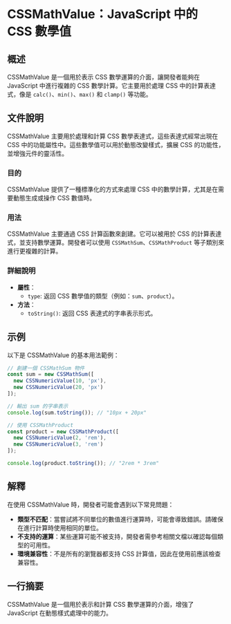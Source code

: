 <!--
Meta Description: # CSSMathValue：JavaScript 中的 CSS 數學值 ## 概述 CSSMathValue 是一個用於表示 CSS 數學運算的介面，讓開發者能夠在 JavaScript 中進行複雜的 CSS 數學計算。它主要用於處理 CSS 中的計算表達式，像是 `calc()`、`min()`...
Meta Keywords: css, cssmathvalue, new, javascript, sum
-->

# CSSMathValue：JavaScript 中的 CSS 數學值

## 概述
CSSMathValue 是一個用於表示 CSS 數學運算的介面，讓開發者能夠在 JavaScript 中進行複雜的 CSS 數學計算。它主要用於處理 CSS 中的計算表達式，像是 `calc()`、`min()`、`max()` 和 `clamp()` 等功能。

## 文件說明
CSSMathValue 主要用於處理和計算 CSS 數學表達式，這些表達式經常出現在 CSS 中的功能屬性中。這些數學值可以用於動態改變樣式，擴展 CSS 的功能性，並增強元件的靈活性。

### 目的
CSSMathValue 提供了一種標準化的方式來處理 CSS 中的數學計算，尤其是在需要動態生成或操作 CSS 數值時。

### 用法
CSSMathValue 主要通過 CSS 計算函數來創建。它可以被用於 CSS 的計算表達式，並支持數學運算。開發者可以使用 `CSSMathSum`、`CSSMathProduct` 等子類別來進行更複雜的計算。

### 詳細說明
- **屬性**：
  - `type`: 返回 CSS 數學值的類型（例如：`sum`、`product`）。
- **方法**：
  - `toString()`: 返回 CSS 表達式的字串表示形式。

## 示例
以下是 CSSMathValue 的基本用法範例：

```javascript
// 創建一個 CSSMathSum 物件
const sum = new CSSMathSum([
  new CSSNumericValue(10, 'px'),
  new CSSNumericValue(20, 'px')
]);

// 輸出 sum 的字串表示
console.log(sum.toString()); // "10px + 20px"
```

```javascript
// 使用 CSSMathProduct
const product = new CSSMathProduct([
  new CSSNumericValue(2, 'rem'),
  new CSSNumericValue(3, 'rem')
]);

console.log(product.toString()); // "2rem * 3rem"
```

## 解釋
在使用 CSSMathValue 時，開發者可能會遇到以下常見問題：
- **類型不匹配**：當嘗試將不同單位的數值進行運算時，可能會導致錯誤。請確保在進行計算時使用相同的單位。
- **不支持的運算**：某些運算可能不被支持，開發者需參考相關文檔以確認每個類型的可用性。
- **環境兼容性**：不是所有的瀏覽器都支持 CSS 計算值，因此在使用前應該檢查兼容性。

## 一行摘要
CSSMathValue 是一個用於表示和計算 CSS 數學運算的介面，增強了 JavaScript 在動態樣式處理中的能力。